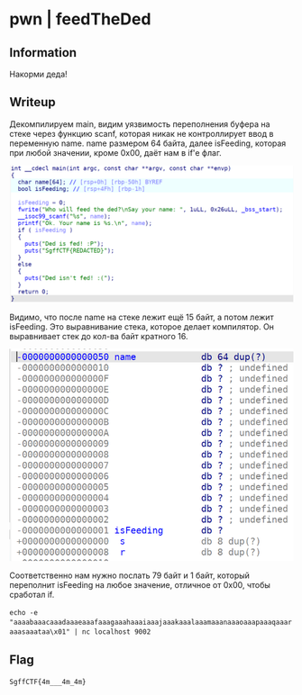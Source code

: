 # pwn | feedTheDed

## Information
Накорми деда!

## Writeup

Декомпилируем main, видим уязвимость переполнения буфера на стеке через функцию scanf, которая никак не контроллирует ввод в переменную name. name размером 64 байта, далее isFeeding, которая при любой значении, кроме 0x00, даёт нам в if'е флаг.

![alt text](img/main.png)

Видимо, что после name на стеке лежит ещё 15 байт, а потом лежит isFeeding. Это выравнивание стека, которое делает компилятор. Он выравнивает стек до кол-ва байт кратного 16.

![alt text](img/stack.png)

Соответственно нам нужно послать 79 байт и 1 байт, который переполнит isFeeding на любое значение, отличное от 0x00, чтобы сработал if.

`echo -e "aaaabaaacaaadaaaeaaafaaagaaahaaaiaaajaaakaaalaaamaaanaaaoaaapaaaqaaaraaasaaataa\x01" | nc localhost 9002`

## Flag

`SgffCTF{4m___4m_4m}`
